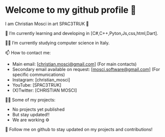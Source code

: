 # Welcome to my github profile 👋

I am Christian Mosci in art SPAC3TRUK 🚀

🌱 I’m currently learning and developing in [C#,C++,Pyton,Js,css,html,Dart].

👨‍🏫 I’m currently studying computer science in Italy.

📫 How to contact me:
- Main email: [christian.mosci@gmail.com] (For main contacts)
- Secondary email available on request: [mosci.software@gmail.com] (For specific communications)
- Instagram: [christian_mosci]
- YouTube: [SPAC3TRUK]
- (X)Twitter: [CHRISTIAN MOSCI]

👨‍💻 Some of my projects:
- No projects yet published
- But stay updated!!
- We are working ⚙️

 

🔗 Follow me on github to stay updated on my projects and contributions!

<!---
SPAC3TRUK/SPAC3TRUK is a ✨ special ✨ repository because its `README.md` (this file) appears on your GitHub profile.
You can click the Preview link to take a look at your changes.
--->
